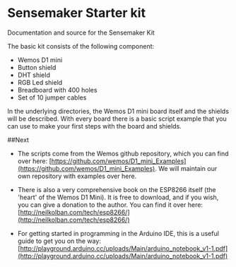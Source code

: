# Sensemaker Starter kit
Documentation and source for the Sensemaker Kit

The basic kit consists of the following component:
- Wemos D1 mini
- Button shield
- DHT shield
- RGB Led shield
- Breadboard with 400 holes
- Set of 10 jumper cables

In the underlying directories, the Wemos D1 mini board itself and the shields will be described. With every board there is a basic script example that you can use to make your first steps with the board and shields.

##Next
* The scripts come from the Wemos github repository, which you can find over here: [https://github.com/wemos/D1_mini_Examples](https://github.com/wemos/D1_mini_Examples). We will maintain our own repository with examples over here.

* There is also a very comprehensive book on the ESP8266 itself (the 'heart' of the Wemos D1 Mini). It is free to download, and if you wish, you can give a donation to the author. You can find it over here: [http://neilkolban.com/tech/esp8266/](http://neilkolban.com/tech/esp8266/)

* For getting started in programming in the Arduino IDE, this is a useful guide to get you on the way: [http://playground.arduino.cc/uploads/Main/arduino_notebook_v1-1.pdf](http://playground.arduino.cc/uploads/Main/arduino_notebook_v1-1.pdf)
